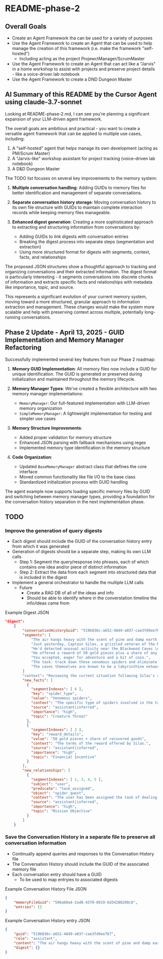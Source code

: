 # README-phase-2

## Overall Goals

- Create an Agent Framework tha can be used for a variety of purposes
- Use the Agent Framework to create an Agent that can be used to help manage the creation of this framework (i.e. make the framework "self-hosted")
  - Including acting as the project ProjewctManager/ScrumMaster
- Use the Agent Framework to create an Agent that can act like a "Jarvis" in a home workshop to assist with projects and preserve project details - like a voice-driven lab notebook
- Use the Agent Framework to create a DND Dungeon Master


## AI Summary of this README by the Cursor Agent using claude-3.7-sonnet

Looking at README-phase-2.md, I can see you're planning a significant expansion of your LLM-driven agent framework. 

The overall goals are ambitious and practical - you want to create a versatile agent framework that can be applied to multiple use cases, including:
1. A "self-hosted" agent that helps manage its own development (acting as PM/Scrum Master)
2. A "Jarvis-like" workshop assistant for project tracking (voice-driven lab notebook)
3. A D&D Dungeon Master

The TODO list focuses on several key improvements to the memory system:

1. **Multiple conversation handling**: Adding GUIDs to memory files for better identification and management of separate conversations.

2. **Separate conversation history storage**: Moving conversation history to its own file structure with GUIDs to maintain complete interaction records while keeping memory files manageable.

3. **Enhanced digest generation**: Creating a more sophisticated approach to extracting and structuring information from conversations by:
   - Adding GUIDs to link digests with conversation entries
   - Breaking the digest process into separate steps (segmentation and extraction)
   - Using more structured format for digests with segments, context, facts, and relationships

The proposed JSON structures show a thoughtful approach to tracking and organizing conversations and their extracted information. The digest format is particularly interesting - it segments conversations into discrete chunks of information and extracts specific facts and relationships with metadata like importance, topic, and source.

This represents a significant evolution of your current memory system, moving toward a more structured, granular approach to information extraction and management. These changes would make the system more scalable and help with preserving context across multiple, potentially long-running conversations.


## Phase 2 Update - April 13, 2025 - GUID Implementation and Memory Manager Refactoring

Successfully implemented several key features from our Phase 2 roadmap:

1. **Memory GUID Implementation**: All memory files now include a GUID for unique identification. The GUID is generated or preserved during initialization and maintained throughout the memory lifecycle.

2. **Memory Manager Types**: We've created a flexible architecture with two memory manager implementations:
   - `MemoryManager`: Our full-featured implementation with LLM-driven memory organization
   - `SimpleMemoryManager`: A lightweight implementation for testing and simpler use cases

3. **Memory Structure Improvements**:
   - Added proper validation for memory structure
   - Enhanced JSON parsing with fallback mechanisms using regex
   - Implemented memory type identification in the memory structure

4. **Code Organization**:
   - Updated `BaseMemoryManager` abstract class that defines the core interface
   - Moved common functionality like file I/O to the base class
   - Standardized initialization process with GUID handling

The agent example now supports loading specific memory files by GUID and switching between memory manager types, providing a foundation for the conversation history separation in the next implementation phase.


## TODO



### Improve the generation of query digests

- Each digest should include the GUID of the conversation history entry from which it was generated
- Generation of digests should be a separate step, making its own LLM calls
  - Step 1: Segment the query/response into phrases, each of which contains one idea and/or piece of distinct information
  - Step 2: Extract the data from each segment into structured data that is included in the digest
- Implement a general orchestrator to handle the multiple LLM calls
   - Future
     - Create a RAG DB of all of the ideas and info
     - Should be able to identify where in the converstation timeline the info/ideas came from

Example Digest JSON

```json
"digest": 
    {
        "conversationHistoryGuid": "519b036c-a652-4849-a037-cae3fd9ee767",
        "segments": [
            "The air hangs heavy with the scent of pine and damp earth as you recall the recent events.",
            "Just yesterday, Captain Silas, a grizzled veteran of the Merchant Guard, approached you with a proposition.",
            "He'd detected unusual activity near the Blackwood Caves \u2013 whispers of monstrous spiders weaving webs of shadow and venom.",
            "He offered a reward of 50 gold pieces plus a share of any recovered goods, a considerable sum considering the dangers.",
            "You accepted, eager for adventure and a bit of coin.",
            "The task: track down these venomous spiders and eliminate the threat to the surrounding settlements.",
            "The caves themselves are known to be a labyrinthine network, riddled with traps and, as Silas ominously warned, the spiders themselves."
        ]
        "context": "Reviewing the current situation following Silas's approach and offer.",
        "new_facts": [
          {
            "segmentIndexes": [ 6 ],
            "key": "spider_type",
            "value": "Venomous spiders",
            "context": "The specific type of spiders involved in the task.",
            "source": "assistant|inferred",
            "importance": "high",
            "topic": "Creature Threat"
          },
          {
            "segmentIndexes": [ 3 ],
            "key": "reward_details",
            "value": "50 gold pieces + share of recovered goods",
            "context": "The terms of the reward offered by Silas.",
            "source": "assistant|inferred",
            "importance": "high",
            "topic": "Financial Incentive"
          }
        ],
        "new_relationships": [
          {
            "segmentIndexes": [ 1, 3, 4, 5 ],
            "subject": "user",
            "predicate": "task_assigned",
            "object": "spider_quest",
            "context": "The user has been assigned the task of dealing with the spiders.",
            "source": "assistant|inferred",
            "importance": "high",
            "topic": "Mission Objective"
          }
        ]
    }
```

### Save the Conversation History in a separate file to preserve all conversation information

- Continually append queries and responses to the Conversation History file
- The Conversation History should include the GUID of the associated memory file
- Each conversation entry should have a GUID
  - To be used to map entryies to associated digests

Example Conversation History File JSON

```json
{
    "memoryFileGuid": "596ab0a4-2ad8-4370-8919-6d34288200c8",
    "entries": []
}

```

Example Conversation History entry JSON

```json
{
    "guid": "519b036c-a652-4849-a037-cae3fd9ee767",
    "role": "assistant",
    "content": "The air hangs heavy with the scent of pine and damp earth as you recall the recent events. Just yesterday, Captain Silas, a grizzled veteran of the Merchant Guard, approached you with a proposition. He'd detected unusual activity near the Blackwood Caves \u2013 whispers of monstrous spiders weaving webs of shadow and venom. He offered a reward of 50 gold pieces plus a share of any recovered goods, a considerable sum considering the dangers. You accepted, eager for adventure and a bit of coin. The task: track down these venomous spiders and eliminate the threat to the surrounding settlements. The caves themselves are known to be a labyrinthine network, riddled with traps and, as Silas ominously warned, the spiders themselves.",
    "digest": {}
}
```